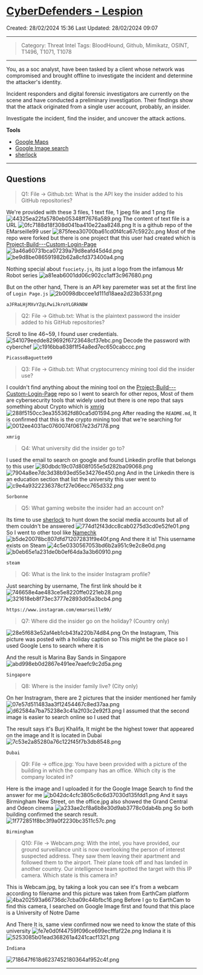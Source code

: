 # [CyberDefenders - Lespion](https://cyberdefenders.org/blueteam-ctf-challenges/lespion/) 
Created: 28/02/2024 15:36
Last Updated: 28/02/2024 09:07
* * *
>Category: Threat Intel
>Tags: BloodHound, Github, Mimikatz, OSINT, T1496, T1071, T1078
* * *
You, as a soc analyst, have been tasked by a client whose network was compromised and brought offline to investigate the incident and determine the attacker's identity.

Incident responders and digital forensic investigators are currently on the scene and have conducted a preliminary investigation. Their findings show that the attack originated from a single user account, probably, an insider.

Investigate the incident, find the insider, and uncover the attack actions.

**Tools**
- [Google Maps](https://www.google.com/maps)
- [Google Image search](https://www.google.com/imghp)
- [sherlock](https://github.com/sherlock-project/sherlock)
* * *
## Questions
> Q1: File -> Github.txt: What is the API key the insider added to his GitHub repositories?

We're provided with these 3 files, 1 text file, 1 jpeg file and 1 png file
![44325ea22fa5780eb05348ff7676a589.png](../../_resources/44325ea22fa5780eb05348ff7676a589-1.png)
The content of text file is a URL
![0fc7188d18f308d041ba410e22aa8248.png](../../_resources/0fc7188d18f308d041ba410e22aa8248-1.png)
It is a github repo of the EMarseille99 user 
![875feea30700ba61cd0f4fca67c5922c.png](../../_resources/875feea30700ba61cd0f4fca67c5922c-1.png)
Most of the repo were forked but there is one project that this user had created which is [Project-Build---Custom-Login-Page](https://github.com/EMarseille99/Project-Build---Custom-Login-Page)
![3a46a60731bca07239a79d8eafd45d4d.png](../../_resources/3a46a60731bca07239a79d8eafd45d4d-1.png)
![be9d8be086591982b62a8cfd373400a4.png](../../_resources/be9d8be086591982b62a8cfd373400a4-1.png)

Nothing special about `fsociety.js`, its just a logo from the infamous Mr Robot series
![a81eab6001dd06c902cc1aff3c967680.png](../../_resources/a81eab6001dd06c902cc1aff3c967680-1.png)

But on the other hand, There is an API key paremeter was set at the first line of `Login Page.js`
![2b0098dbccee1d111d18aea2d23b533f.png](../../_resources/2b0098dbccee1d111d18aea2d23b533f-1.png)

```
aJFRaLHjMXvYZgLPwiJkroYLGRkNBW
```

> Q2: File -> Github.txt: What is the plaintext password the insider added to his GitHub repositories?

Scroll to line 46~59, I found user credentials.
![541079eedde829692f6723648cf37ebc.png](../../_resources/541079eedde829692f6723648cf37ebc-1.png)
Decode the password with cyberchef
![c1916bba638f1f54a8ed7ec650cabccc.png](../../_resources/c1916bba638f1f54a8ed7ec650cabccc-1.png)
```
PicassoBaguette99
```

> Q3: File -> Github.txt: What cryptocurrency mining tool did the insider use?

I couldn't find anything about the mining tool on the [Project-Build---Custom-Login-Page](https://github.com/EMarseille99/Project-Build---Custom-Login-Page) repo so I went to search for other repos, Most of them are cybersecurity tools that widely used but there is one repo that says something about Crypto which is [xmrig](https://github.com/EMarseille99/xmrig)
![288f5150cc3ea355362fd80ca5d01594.png](../../_resources/288f5150cc3ea355362fd80ca5d01594-1.png)
After reading the `README.md`, It is confirmed that this is the crypto mining tool that we're searching for
![0012ee4031ac0760074f0617e23d7178.png](../../_resources/0012ee4031ac0760074f0617e23d7178-1.png)
```
xmrig
```

> Q4: What university did the insider go to? 

I used the email to search on google and found Linkedin profile that belongs to this user
![80dbdc19c07d808f055e5d282ba09068.png](../../_resources/80dbdc19c07d808f055e5d282ba09068-1.png)
![7904a8ee7dc3d38b93ed55e34276e450.png](../../_resources/7904a8ee7dc3d38b93ed55e34276e450-1.png)
And in the Linkedin there is an education section that list the university this user went to
![c9e4a9322236378cf27e06ecc765d332.png](../../_resources/c9e4a9322236378cf27e06ecc765d332-1.png)

```
Sorbonne
```

> Q5: What gaming website the insider had an account on?

Its time to use [sherlock](https://github.com/sherlock-project/sherlock) to hunt down the social media accounts but all of them couldn't be answered
![774d12f43dcc8cab0275d3cd0e52fe01.png](../../_resources/774d12f43dcc8cab0275d3cd0e52fe01-1.png)
So I went to other tool like [Namechk](https://namechk.com/)
![b5de20078bc807dfd712072831f9e40f.png](../../_resources/b5de20078bc807dfd712072831f9e40f-1.png)
And there it is! This username exists on Steam
![4c5e0330567053bd6b2a951c9e2c8e0d.png](../../_resources/4c5e0330567053bd6b2a951c9e2c8e0d-1.png)
![b0eb65e1a231de0b0ef64da3a3b60910.png](../../_resources/b0eb65e1a231de0b0ef64da3a3b60910-1.png)
```
steam
```

> Q6: What is the link to the insider Instagram profile?

Just searching by username, The first link should be it
![746658e4ae483ce5e8220ffe0221eb28.png](../../_resources/746658e4ae483ce5e8220ffe0221eb28-1.png)
![321618eb8f73ec3777e2893d05a3bcb4.png](../../_resources/321618eb8f73ec3777e2893d05a3bcb4-1.png)
```
https://www.instagram.com/emarseille99/
```

> Q7: Where did the insider go on the holiday? (Country only)

![28e5f683e52af4eb1cb43fa220b74d84.png](../../_resources/28e5f683e52af4eb1cb43fa220b74d84-1.png)
On the Instagram, This picture was posted with a holiday caption so This might be the place so I used Google Lens to search where it is

And the result is Marina Bay Sands in Singapore
![abd998eb0d2867e491ee7eaefc9c2d5a.png](../../_resources/abd998eb0d2867e491ee7eaefc9c2d5a-1.png)
```
Singapore
```

> Q8: Where is the insider family live? (City only)

On her Instragram, there are 2 pictures that the insider mentioned her family
![07e57d511483aa3f12454467c8ed37aa.png](../../_resources/07e57d511483aa3f12454467c8ed37aa-1.png)
![d62584a7ba75238e3c41a2f03c2e92f3.png](../../_resources/d62584a7ba75238e3c41a2f03c2e92f3-1.png)
I assumed that the second image is easier to search online so I used that 

The result says it's Burj Khalifa, It might be the highest tower that appeared on the image and It is located in Dubai
![7c53e2a85280a76c122f45f7b3db8548.png](../../_resources/7c53e2a85280a76c122f45f7b3db8548-1.png)
```
Dubai
```

> Q9: File -> office.jpg: You have been provided with a picture of the building in which the company has an office. Which city is the company located in?

Here is the image and I uploaded it for the Google Image Search to find the answer for me
![b042dc4cfc3805c6c6d37030d135fdd1.png](../../_resources/b042dc4cfc3805c6c6d37030d135fdd1-1.png)
And it says Birmingham New Street, on the office.jpg also showed the Grand Central and Odeon cinema
![a233ae2cf8a6b8e30d9ab3778c0dab4b.png](../../_resources/a233ae2cf8a6b8e30d9ab3778c0dab4b-1.png)
So both building confirmed the search result.
![1f772851f8bc3f9a0f2230bc3511c57c.png](../../_resources/1f772851f8bc3f9a0f2230bc3511c57c-1.png)

```
Birmingham
```

> Q10: File -> Webcam.png: With the intel, you have provided, our ground surveillance unit is now overlooking the person of interest suspected address. They saw them leaving their apartment and followed them to the airport. Their plane took off and has landed in another country. Our intelligence team spotted the target with this IP camera. Which state is this camera in?

This is Webcam.jpg, by taking a look you can see it's from a webcam according to filename and this picture was taken from EarthCam platform
![4ba202593a66736dc7cba09c44bfbc16.png](../../_resources/4ba202593a66736dc7cba09c44bfbc16-1.png)
Before I go to EarthCam to find this camera, I searched on Google Image first and found that this place is a University of Notre Dame

And There It is, same view confirmed now we need to know the state of this university
![fe7e0d0f44759f096ce699ecfffaf22e.png](../../_resources/fe7e0d0f44759f096ce699ecfffaf22e-1.png)
Indiana it is
![5253085b01ead368261a4241cacf1321.png](../../_resources/5253085b01ead368261a4241cacf1321-1.png)

```
Indiana
```

![718647f618d6237452180364af952c4f.png](../../_resources/718647f618d6237452180364af952c4f.png)
* * *